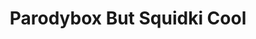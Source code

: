 ---
slug: parodybox-but-squidki-cool
title: Parodybox But Squidki Cool
description: "Parodybox But Squidki Cool is an exciting online game. Play for free directly in your browser!"
icon: /images/new_mods/Parodybox But Squidki Cool.png
url: https://wowtbc.net/sprunkin/parodybox-but-sprunkicool/index.html
previewImage: /images/new_mods/Parodybox But Squidki Cool.png
type: new mods

# SEO配置
seo:
  title: "Parodybox But Squidki Cool - Play Free Online Game | Fun Browser Games"
  description: "Parodybox But Squidki Cool - Play this fun online game for free in your browser. No download required!"
  ogImage: "/images/new_mods/Parodybox But Squidki Cool.png"
  keywords: "parodybox-but-squidki-cool, online game, browser game, free game, new mods game, play online"

videoUrls:
  - https://www.youtube.com/embed/example1
  - https://www.youtube.com/embed/example2

whyPlay:
  title: "Why Play Parodybox But Squidki Cool?"
  items:
    - "Immersive Gameplay: Parodybox But Squidki Cool offers an engaging and immersive gaming experience that will keep you entertained for hours"
    - "Challenging Levels: Test your skills with increasingly difficult challenges and obstacles"
    - "Beautiful Graphics: Enjoy stunning visuals and smooth animations that bring the game world to life"
    - "Regular Updates: New content and features are added regularly to keep the game fresh and exciting"
    - "Free to Play: Experience all the fun without spending a penny"
    - "Community Features: Connect with other players, share strategies, and compete for high scores"
    - "Cross-Platform: Play on any device with a web browser, no downloads required"

features:
  title: "Key Features of Parodybox But Squidki Cool"
  image: "/images/new_mods/Parodybox But Squidki Cool.png"
  items:
    - "Intuitive Controls: Easy to learn controls make Parodybox But Squidki Cool accessible for players of all skill levels"
    - "Multiple Game Modes: Enjoy various gameplay options that provide different challenges and experiences"
    - "Character Customization: Personalize your gaming experience with unique characters and items"
    - "Achievement System: Complete special tasks to earn rewards and recognition"
    - "Leaderboards: Compete with players worldwide and see who can achieve the highest scores"

characteristics:
  title: "Game Characteristics"
  image: "/images/new_mods/Parodybox But Squidki Cool.png"
  items:
    - "Genre: New mods game with elements of strategy and skill"
    - "Difficulty: Suitable for both casual gamers and those seeking a challenge"
    - "Play Time: Quick sessions or extended gameplay, depending on your preference"
    - "Art Style: Vibrant and engaging visuals that enhance the gaming experience"
    - "Sound Design: Immersive audio that complements the gameplay perfectly"

info: "Parodybox But Squidki Cool is an exciting online game that offers players a unique and engaging gaming experience. With its intuitive controls, stunning visuals, and challenging gameplay, Parodybox But Squidki Cool provides hours of entertainment for players of all ages and skill levels. Whether you're looking for a quick gaming session during a break or an extended play session, Parodybox But Squidki Cool delivers an immersive experience that will keep you coming back for more. The game features multiple levels of increasing difficulty, ensuring that players are constantly challenged as they progress. With regular updates adding new content and features, Parodybox But Squidki Cool remains fresh and exciting, providing endless entertainment options for its growing community of players."

howToPlayIntro: "Welcome to Parodybox But Squidki Cool! This guide will walk you through the basics and help you master the game. Whether you're a beginner or looking to improve your skills, these tips and instructions will enhance your gaming experience."

howToPlaySteps:
  - title: "Getting Started"
    description: "Begin your Parodybox But Squidki Cool adventure by familiarizing yourself with the controls. Use your keyboard or mouse to navigate through the game interface. The tutorial will guide you through the basic mechanics and help you understand the objectives."
  - title: "Understanding the Objectives"
    description: "In Parodybox But Squidki Cool, your main goal is to progress through levels by completing specific objectives. Each level presents unique challenges that require different strategies and approaches."
  - title: "Mastering the Controls"
    description: "Practice using the controls to improve your precision and reaction time. Parodybox But Squidki Cool requires quick reflexes and strategic thinking to overcome obstacles and defeat opponents."
  - title: "Utilizing Power-ups"
    description: "Collect power-ups throughout the game to enhance your abilities and overcome difficult challenges. Each power-up offers unique advantages that can be crucial for success."
  - title: "Developing Strategies"
    description: "As you progress in Parodybox But Squidki Cool, develop effective strategies for different scenarios. Analyze patterns, anticipate challenges, and adapt your approach to maximize your performance."

faq:
  title: "Frequently Asked Questions about Parodybox But Squidki Cool"
  items:
    - question: "Is Parodybox But Squidki Cool free to play?"
      answer: "Yes, Parodybox But Squidki Cool is completely free to play directly in your web browser. No downloads or purchases are required to enjoy the full game experience."
    - question: "Can I play Parodybox But Squidki Cool on mobile devices?"
      answer: "Yes, Parodybox But Squidki Cool is optimized for both desktop and mobile play. You can enjoy the game on any device with a web browser and internet connection."
    - question: "Are there any in-game purchases?"
      answer: "While Parodybox But Squidki Cool is free to play, there may be optional in-game purchases available for cosmetic items or additional features that don't affect core gameplay."
    - question: "How often is Parodybox But Squidki Cool updated?"
      answer: "The developers regularly update Parodybox But Squidki Cool with new content, features, and improvements based on player feedback and game performance."
    - question: "Can I play Parodybox But Squidki Cool offline?"
      answer: "Currently, Parodybox But Squidki Cool requires an internet connection to play as it's a browser-based online game."
    - question: "Is Parodybox But Squidki Cool suitable for children?"
      answer: "Yes, Parodybox But Squidki Cool is designed to be family-friendly and suitable for players of all ages."
    - question: "How do I report bugs or issues?"
      answer: "If you encounter any problems while playing Parodybox But Squidki Cool, you can report them through the game's support page or contact the developers directly through their website."
    - question: "Still Have Questions?"
      answer: "If you have additional questions about Parodybox But Squidki Cool that aren't covered in this FAQ, please visit our support center or contact our customer service team for assistance."
---